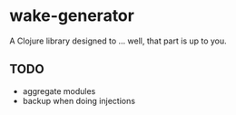 # wake-generator

A Clojure library designed to ... well, that part is up to you.

## TODO

- aggregate modules
- backup when doing injections
